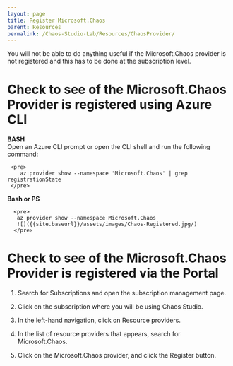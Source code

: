 ```yaml
---
layout: page
title: Register Microsoft.Chaos
parent: Resources 
permalink: /Chaos-Studio-Lab/Resources/ChaosProvider/
---
```


You will not be able to do anything useful if the Microsoft.Chaos provider is not registered and this has to be done at the subscription level.

# Check to see of the Microsoft.Chaos Provider is registered using Azure CLI

**BASH**<br>
Open an Azure CLI prompt or open the CLI shell and run the following  command:<br>

     <pre>
        az provider show --namespace 'Microsoft.Chaos' | grep registrationState
     </pre>

**Bash or PS**
      
      <pre>
       az provider show --namespace Microsoft.Chaos
       ![]({{site.baseurl}}/assets/images/Chaos-Registered.jpg/)
      </pre>

# Check to see of the Microsoft.Chaos Provider is registered via the Portal

1. Search for Subscriptions and open the subscription management page.

2. Click on the subscription where you will be using Chaos Studio.

3. In the left-hand navigation, click on Resource providers.

4. In the list of resource providers that appears, search for Microsoft.Chaos.

5. Click on the Microsoft.Chaos provider, and click the Register button.
[]({{site.baseurl}}/assets/images/Chaos-Register-Portal.jpg/)
